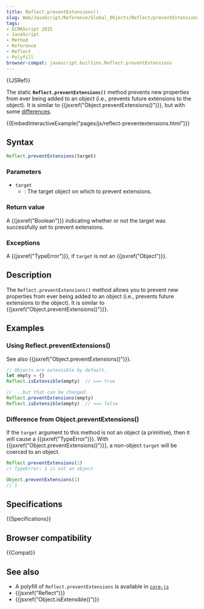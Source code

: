 ```yaml
---
title: Reflect.preventExtensions()
slug: Web/JavaScript/Reference/Global_Objects/Reflect/preventExtensions
tags:
- ECMAScript 2015
- JavaScript
- Method
- Reference
- Reflect
- Polyfill
browser-compat: javascript.builtins.Reflect.preventExtensions
---
```

{{JSRef}}

The static **`Reflect.preventExtensions()`** method prevents new properties from
ever being added to an object (i.e., prevents future extensions to the object).
It is similar to {{jsxref("Object.preventExtensions()")}}, but with
some [differences](#difference_from_object.preventExtensions).

{{EmbedInteractiveExample("pages/js/reflect-preventextensions.html")}}

## Syntax

```js
Reflect.preventExtensions(target)
```

### Parameters

*   `target`
    *   : The target object on which to prevent extensions.

### Return value

A {{jsxref("Boolean")}} indicating whether or not the target was
successfully set to prevent extensions.

### Exceptions

A {{jsxref("TypeError")}}, if `target` is not an
{{jsxref("Object")}}.

## Description

The `Reflect.preventExtensions()` method allows you to prevent new properties
from ever being added to an object (i.e., prevents future extensions to the
object). It is similar to {{jsxref("Object.preventExtensions()")}}.

## Examples

### Using Reflect.preventExtensions()

See also {{jsxref("Object.preventExtensions()")}}.

```js
// Objects are extensible by default.
let empty = {}
Reflect.isExtensible(empty)  // === true

// ...but that can be changed.
Reflect.preventExtensions(empty)
Reflect.isExtensible(empty)  // === false
```

### Difference from Object.preventExtensions()

If the `target` argument to this method is not an object (a primitive), then it
will cause a {{jsxref("TypeError")}}. With
{{jsxref("Object.preventExtensions()")}}, a non-object `target` will
be coerced to an object.

```js
Reflect.preventExtensions(1)
// TypeError: 1 is not an object

Object.preventExtensions(1)
// 1
```

## Specifications

{{Specifications}}

## Browser compatibility

{{Compat}}

## See also

*   A polyfill of `Reflect.preventExtensions` is available in
    [`core-js`](https://github.com/zloirock/core-js#ecmascript-reflect)
*   {{jsxref("Reflect")}}
*   {{jsxref("Object.isExtensible()")}}
